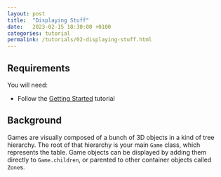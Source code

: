 ```yaml
---
layout: post
title:  "Displaying Stuff"
date:   2023-02-15 18:30:00 +0100
categories: tutorial
permalink: /tutorials/02-displaying-stuff.html
---
```

## Requirements
You will need:
* Follow the [Getting Started](getting-started.html) tutorial

## Background
Games are visually composed of a bunch of 3D objects in a kind of tree hierarchy. The root of that hierarchy is your main `Game` class, which represents the table. Game objects can be displayed by adding them directly to `Game.children`, or parented to other container objects called `Zone`s.
